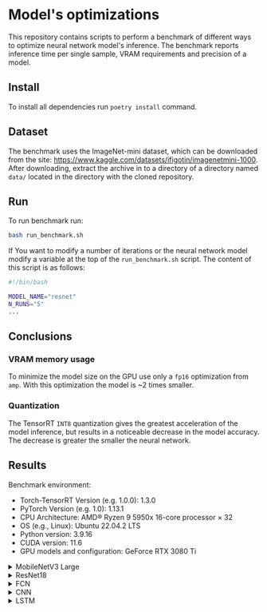 # Model's optimizations

This repository contains scripts to perform a benchmark of different ways to optimize
neural network model's inference. The benchmark reports inference time per single
sample, VRAM requirements and precision of a model.

## Install

To install all dependencies run `poetry install` command.

## Dataset

The benchmark uses the ImageNet-mini dataset, which can be downloaded from the site:
https://www.kaggle.com/datasets/ifigotin/imagenetmini-1000. After downloading, extract
the archive in to a directory of a directory named `data/` located in the directory
with the cloned repository.

## Run

To run benchmark run:
```bash
bash run_benchmark.sh
```

If You want to modify a number of iterations or the neural network model modify a variable
at the top of the `run_benchmark.sh` script. The content of this script is as follows:

```bash
#!/bin/bash

MODEL_NAME="resnet"
N_RUNS="5"
...
```

## Conclusions

### VRAM memory usage

To minimize the model size on the GPU use only a `fp16` optimization from `amp`. With this
optimization the model is ~2 times smaller.

### Quantization

The TensorRT `INT8` quantization gives the greatest acceleration of the model inference,
but results in a noticeable decrease in the model accuracy. The decrease is greater
the smaller the neural network.


## Results

 Benchmark environment:
* Torch-TensorRT Version (e.g. 1.0.0): 1.3.0
* PyTorch Version (e.g. 1.0): 1.13.1
* CPU Architecture: AMD® Ryzen 9 5950x 16-core processor × 32
* OS (e.g., Linux): Ubuntu 22.04.2 LTS
* Python version: 3.9.16
* CUDA version: 11.6
* GPU models and configuration: GeForce RTX 3080 Ti

<details>
<summary>MobileNetV3 Large</summary>

| Inference time [ms/sample]    |              |               |               |               |
|-------------------------------|--------------|---------------|---------------|---------------|
|                               | Batch size 1 | Batch size 16 | Batch size 32 | Batch size 64 |
| FP32 CPU                      | 4,392        | 2,515         | 3,838         | 4,055         |
| FP32 JIT CPU                  | 4,365        | 2,523         | 2,599         | 3,455         |
| INT8 CPU Dynamic Quantization | 6,077        | 2,492         | 2,693         | 3,98          |
| FP32 CUDA                     | 4,893        | 0,289         | 0,195         | 0,185         |
| FP32 JIT CUDA                 | 2,517        | 0,25          | 0,226         | 0,21          |
| FP16 CUDA                     | 4,116        | 0,528         | 0,417         | 0,368         |
| FP16 JIT CUDA                 | RuntimeError | RuntimeError  | RuntimeError  | RuntimeError  |
| FP32 TensorRT                 | 0,707        | 0,125         | 0,117         | 0,109         |
| FP32 JIT TensorRT             | 1,907        | 0,181         | 0,153         | 0,151         |
| FP16 TensorRT                 | 0,536        | 0,074         | 0,065         | 0,06          |
| FP16 JIT TensorRT             | 1,949        | 0,158         | 0,132         | 0,123         |
| INT8 Quantized TensorRT       | 0,503        | 0,065         | 0,047         | 0,039         |


| GPU Memory Peak usage [MB] - max_memory_allocated |              |               |               |               |
|---------------------------------------------------|--------------|---------------|---------------|---------------|
|                                                   | Batch size 1 | Batch size 16 | Batch size 32 | Batch size 64 |
| FP32 CPU                                          | 0            | 0             | 0             | 0             |
| FP32 JIT CPU                                      | 0            | 0             | 0             | 0             |
| INT8 CPU Dynamic Quantization                     | 0            | 0             | 0             | 0             |
| FP32 CUDA                                         | 2419         | 2435          | 2509          | 2729          |
| FP32 JIT CUDA                                     | 2336         | 2399          | 2475          | 2646          |
| FP16 CUDA                                         | 1170         | 1219          | 1272          | 1380          |
| FP16 JIT CUDA                                     | RuntimeError | RuntimeError  | RuntimeError  | RuntimeError  |
| FP32 TensorRT                                     | 2270         | 2275          | 2274          | 2293          |
| FP32 JIT TensorRT                                 | 2336         | 2399          | 2446          | 2544          |
| FP16 TensorRT                                     | 2270         | 2275          | 2274          | 2293          |
| FP16 JIT TensorRT                                 | 2336         | 2436          | 2438          | 2544          |
| INT8 Quantized TensorRT                           | 2270         | 2276          | 2285          | 2304          |

| F1 score                      |              |               |               |               |
|-------------------------------|--------------|---------------|---------------|---------------|
|                               | Batch size 1 | Batch size 16 | Batch size 32 | Batch size 64 |
| FP32 CPU                      | 0,734        | 0,734         | 0,734         | 0,734         |
| FP32 JIT CPU                  | 0,734        | 0,734         | 0,734         | 0,734         |
| INT8 CPU Dynamic Quantization | 0,734        | 0,734         | 0,734         | 0,734         |
| FP32 CUDA                     | 0,734        | 0,734         | 0,734         | 0,734         |
| FP32 JIT CUDA                 | 0,734        | 0,734         | 0,734         | 0,734         |
| FP16 CUDA                     | 0,736        | 0,736         | 0,735         | 0,735         |
| FP16 JIT CUDA                 | RuntimeError | RuntimeError  | RuntimeError  | RuntimeError  |
| FP32 TensorRT                 | 0,734        | 0,734         | 0,734         | 0,734         |
| FP32 JIT TensorRT             | 0,734        | 0,734         | 0,734         | 0,734         |
| FP16 TensorRT                 | 0,735        | 0,735         | 0,735         | 0,735         |
| FP16 JIT TensorRT             | 0,734        | 0,734         | 0,735         | 0,735         |
| INT8 Quantized TensorRT       | 0,695        | 0,701         | 0,7           | 0,709         |

</details>


<details>
<summary>ResNet18</summary>

| Inference time [ms/sample]    |              |               |               |               |
|-------------------------------|--------------|---------------|---------------|---------------|
|                               | Batch size 1 | Batch size 16 | Batch size 32 | Batch size 64 |
| FP32 CPU                      | 6,617        | 3,863         | 4,002         | 4,658         |
| FP32 JIT CPU                  | 3,757        | 3,442         | 3,369         | 3,73          |
| INT8 CPU Dynamic Quantization | 6,442        | 3,578         | 3,809         | 4,553         |
| FP32 CUDA                     | 2,128        | 0,255         | 0,239         | 0,212         |
| FP32 JIT CUDA                 | 1,422        | 0,229         | 0,191         | 0,167         |
| FP16 CUDA                     | 2,043        | 0,422         | 0,411         | 0,435         |
| FP16 JIT CUDA                 | RuntimeError | RuntimeError  | RuntimeError  | RuntimeError  |
| FP32 TensorRT                 | 0,779        | 0,22          | 0,202         | 0,184         |
| FP32 JIT TensorRT             | 1,526        | 0,262         | 0,216         | 0,199         |
| FP16 TensorRT                 | 0,327        | 0,067         | 0,062         | 0,056         |
| FP16 JIT TensorRT             | 1,511        | 0,26          | 0,215         | 0,199         |
| INT8 Quantized TensorRT       | 0,255        | 0,042         | 0,032         | 0,028         |


| GPU Memory Peak usage [MB] - max_memory_allocated |              |               |               |               |
|---------------------------------------------------|--------------|---------------|---------------|---------------|
|                                                   | Batch size 1 | Batch size 16 | Batch size 32 | Batch size 64 |
| FP32 CPU                                          | 0            | 0             | 0             | 0             |
| FP32 JIT CPU                                      | 0            | 0             | 0             | 0             |
| INT8 CPU Dynamic Quantization                     | 0            | 0             | 0             | 0             |
| FP32 CUDA                                         | 2327         | 2410          | 2497          | 2693          |
| FP32 JIT CUDA                                     | 2336         | 2399          | 2475          | 2646          |
| FP16 CUDA                                         | 1208         | 1258          | 1315          | 1423          |
| FP16 JIT CUDA                                     | RuntimeError | RuntimeError  | RuntimeError  | RuntimeError  |
| FP32 TensorRT                                     | 2270         | 2275          | 2274          | 2293          |
| FP32 JIT TensorRT                                 | 2336         | 2399          | 2475          | 2646          |
| FP16 TensorRT                                     | 2270         | 2275          | 2274          | 2293          |
| FP16 JIT TensorRT                                 | 2336         | 2399          | 2475          | 2646          |
| INT8 Quantized TensorRT                           | 2270         | 2275          | 2285          | 2304          |

| F1 score                      |              |               |               |               |
|-------------------------------|--------------|---------------|---------------|---------------|
|                               | Batch size 1 | Batch size 16 | Batch size 32 | Batch size 64 |
| FP32 CPU                      | 0,69         | 0,69          | 0,69          | 0,69          |
| FP32 JIT CPU                  | 0,69         | 0,69          | 0,69          | 0,69          |
| INT8 CPU Dynamic Quantization | 0,69         | 0,69          | 0,69          | 0,69          |
| FP32 CUDA                     | 0,69         | 0,69          | 0,69          | 0,69          |
| FP32 JIT CUDA                 | 0,69         | 0,69          | 0,69          | 0,69          |
| FP16 CUDA                     | 0,69         | 0,69          | 0,69          | 0,69          |
| FP16 JIT CUDA                 | RuntimeError | RuntimeError  | RuntimeError  | RuntimeError  |
| FP32 TensorRT                 | 0,69         | 0,69          | 0,69          | 0,69          |
| FP32 JIT TensorRT             | 0,69         | 0,69          | 0,69          | 0,69          |
| FP16 TensorRT                 | 0,69         | 0,69          | 0,69          | 0,69          |
| FP16 JIT TensorRT             | 0,69         | 0,69          | 0,69          | 0,69          |
| INT8 Quantized TensorRT       | 0,689        | 0,689         | 0,689         | 0,689         |

</details>


<details>
<summary>FCN</summary>

| Inference time [ms/sample]    |              |               |               |               |
|-------------------------------|--------------|---------------|---------------|---------------|
|                               | Batch size 1 | Batch size 16 | Batch size 32 | Batch size 64 |
| FP32 CPU                      | 3,666        | 0,428         | 0,39          | 0,391         |
| FP32 JIT CPU                  | 7,619        | 0,691         | 0,58          | 0,56          |
| INT8 CPU Dynamic Quantization | 3,473        | 0,451         | 0,41          | 0,425         |
| FP32 CUDA                     | 0,24         | 0,018         | 0,011         | 0,009         |
| FP32 JIT CUDA                 | 0,22         | 0,017         | 0,015         | 0,013         |
| FP16 CUDA                     | 0,167        | 0,012         | 0,009         | 0,005         |
| FP16 JIT CUDA                 | 0,161        | 0,019         | 0,015         | 0,011         |
| FP32 TensorRT                 | 0,276        | 0,024         | 0,015         | 0,01          |
| FP32 JIT TensorRT             | 0,278        | 0,024         | 0,015         | 0,01          |
| FP16 TensorRT                 | 0,215        | 0,02          | 0,012         | 0,009         |
| FP16 JIT TensorRT             | 0,221        | 0,019         | 0,015         | 0,01          |
| INT8 Quantized TensorRT       | 0,286        | 0,027         | 0,016         | 0,011         |


| GPU Memory Peak usage [MB] - max_memory_allocated |              |               |               |               |
|---------------------------------------------------|--------------|---------------|---------------|---------------|
|                                                   | Batch size 1 | Batch size 16 | Batch size 32 | Batch size 64 |
| FP32 CPU                                          | 0            | 0             | 0             | 0             |
| FP32 JIT CPU                                      | 0            | 0             | 0             | 0             |
| INT8 CPU Dynamic Quantization                     | 0            | 0             | 0             | 0             |
| FP32 CUDA                                         | 2401         | 2407          | 2416          | 2435          |
| FP32 JIT CUDA                                     | 2530         | 2545          | 2563          | 2595          |
| FP16 CUDA                                         | 1332         | 1338          | 1347          | 1366          |
| FP16 JIT CUDA                                     | 2595         | 2606          | 2619          | 2647          |
| FP32 TensorRT                                     | 2400         | 2406          | 2415          | 2433          |
| FP32 JIT TensorRT                                 | 2530         | 2536          | 2545          | 2563          |
| FP16 TensorRT                                     | 2270         | 2276          | 2285          | 2304          |
| FP16 JIT TensorRT                                 | 2530         | 2536          | 2545          | 2563          |
| INT8 Quantized TensorRT                           | 2270         | 2276          | 2285          | 2304          |

</details>

<details>
<summary>CNN</summary>

| Inference time [ms/sample]    |              |               |               |               |
|-------------------------------|--------------|---------------|---------------|---------------|
|                               | Batch size 1 | Batch size 16 | Batch size 32 | Batch size 64 |
| FP32 CPU                      | 0,63         | 0,485         | 0,542         | 0,645         |
| FP32 JIT CPU                  | 0,7          | 0,718         | 0,748         | 0,852         |
| INT8 CPU Dynamic Quantization | 0,585        | 0,401         | 0,452         | 0,543         |
| FP32 CUDA                     | 0,368        | 0,067         | 0,06          | 0,057         |
| FP32 JIT CUDA                 | 0,296        | 0,055         | 0,046         | 0,053         |
| FP16 CUDA                     | 0,368        | 0,104         | 0,094         | 0,096         |
| FP16 JIT CUDA                 | 0,296        | 0,058         | 0,047         | 0,054         |
| FP32 TensorRT                 | 0,167        | 0,031         | 0,026         | 0,024         |
| FP32 JIT TensorRT             | 0,298        | 0,057         | 0,048         | 0,046         |
| FP16 TensorRT                 | 0,155        | 0,023         | 0,018         | 0,016         |
| FP16 JIT TensorRT             | 0,3          | 0,057         | 0,049         | 0,045         |
| INT8 Quantized TensorRT       | 0,161        | 0,024         | 0,02          | 0,018         |

| GPU Memory Peak usage [MB] - max_memory_allocated |              |               |               |               |
|---------------------------------------------------|--------------|---------------|---------------|---------------|
|                                                   | Batch size 1 | Batch size 16 | Batch size 32 | Batch size 64 |
| FP32 CPU                                          | 0            | 0             | 0             | 0             |
| FP32 JIT CPU                                      | 0            | 0             | 0             | 0             |
| INT8 CPU Dynamic Quantization                     | 0            | 0             | 0             | 0             |
| FP32 CUDA                                         | 2272         | 2304          | 2340          | 2409          |
| FP32 JIT CUDA                                     | 2272         | 2300          | 2331          | 2393          |
| FP16 CUDA                                         | 1144         | 1159          | 1177          | 1215          |
| FP16 JIT CUDA                                     | 2273         | 2300          | 2331          | 2393          |
| FP32 TensorRT                                     | 2271         | 2277          | 2286          | 2304          |
| FP32 JIT TensorRT                                 | 2272         | 2300          | 2331          | 2393          |
| FP16 TensorRT                                     | 2270         | 2276          | 2285          | 2304          |
| FP16 JIT TensorRT                                 | 2272         | 2300          | 2331          | 2393          |
| INT8 Quantized TensorRT                           | 2270         | 2276          | 2285          | 2304          |

</details>

<details>
<summary>LSTM</summary>

| Inference time [ms/sample]    |              |               |               |               |
|-------------------------------|--------------|---------------|---------------|---------------|
|                               | Batch size 1 | Batch size 16 | Batch size 32 | Batch size 64 |
| FP32 CPU                      | 11,007       | 5,434         | 2,941         | 1,653         |
| FP32 JIT CPU                  | 11,015       | 5,336         | 2,876         | 1,57          |
| INT8 CPU Dynamic Quantization | 11,587       | 5,314         | 2,849         | 1,443         |
| FP32 CUDA                     | 3,343        | 0,229         | 0,114         | 0,061         |
| FP32 JIT CUDA                 | 4,96         | 0,33          | 0,168         | 0,091         |
| FP16 CUDA                     | 4,459        | 0,278         | 0,142         | 0,078         |
| FP16 JIT CUDA                 | 4,407        | 0,277         | 0,134         | 0,079         |
| FP32 TensorRT                 | 3,398        | 0,234         | 0,124         | 0,068         |
| FP32 JIT TensorRT             | 5,043        | 0,339         | 0,177         | 0,096         |
| FP16 TensorRT                 | 3,375        | 0,245         | 0,124         | 0,069         |
| FP16 JIT TensorRT             | 5,069        | 0,354         | 0,178         | 0,096         |
| INT8 Quantized TensorRT       | RuntimeError | RuntimeError  | RuntimeError  | RuntimeError  |

| GPU Memory Peak usage [MB] - max_memory_allocated |              |               |               |               |
|---------------------------------------------------|--------------|---------------|---------------|---------------|
|                                                   | Batch size 1 | Batch size 16 | Batch size 32 | Batch size 64 |
| FP32 CPU                                          | 0            | 0             | 0             | 0             |
| FP32 JIT CPU                                      | 0            | 0             | 0             | 0             |
| INT8 CPU Dynamic Quantization                     | 0            | 0             | 0             | 0             |
| FP32 CUDA                                         | 2487         | 2504          | 2519          | 2565          |
| FP32 JIT CUDA                                     | 2594         | 2611          | 2626          | 2671          |
| FP16 CUDA                                         | 1352         | 1362          | 1370          | 1397          |
| FP16 JIT CUDA                                     | 2486         | 2499          | 2507          | 2540          |
| FP32 TensorRT                                     | 2487         | 2516          | 2549          | 2613          |
| FP32 JIT TensorRT                                 | 2594         | 2623          | 2655          | 2719          |
| FP16 TensorRT                                     | 2487         | 2516          | 2549          | 2613          |
| FP16 JIT TensorRT                                 | 2594         | 2623          | 2655          | 2719          |
| INT8 Quantized TensorRT                           | RuntimeError | RuntimeError  | RuntimeError  | RuntimeError  |

</details>
